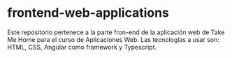 # frontend-web-applications
Este repositorio pertenece a la parte fron-end de la aplicación web de Take Me Home para el curso de Aplicaciones Web. Las tecnologías a usar son: HTML, CSS, Angular como framework y Typescript.
